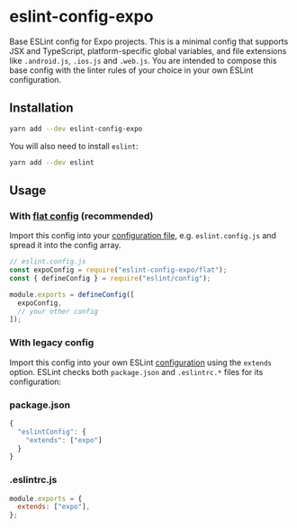 # eslint-config-expo

Base ESLint config for Expo projects. This is a minimal config that supports JSX and TypeScript, platform-specific global variables, and file extensions like `.android.js`, `.ios.js` and `.web.js`. You are intended to compose this base config with the linter rules of your choice in your own ESLint configuration.

## Installation

```sh
yarn add --dev eslint-config-expo
```

You will also need to install `eslint`:

```sh
yarn add --dev eslint
```

## Usage

### With [flat config](https://eslint.org/blog/2022/08/new-config-system-part-2/) (recommended)

Import this config into your [configuration file](https://eslint.org/docs/latest/use/configure/configuration-files#configuration-file), e.g. `eslint.config.js` and spread it into the config array.

```js
// eslint.config.js
const expoConfig = require("eslint-config-expo/flat");
const { defineConfig } = require("eslint/config");

module.exports = defineConfig([
  expoConfig,
  // your other config
]);
```

### With legacy config

Import this config into your own ESLint [configuration](https://eslint.org/docs/latest/use/configure/configuration-files) using the `extends` option. ESLint checks both `package.json` and `.eslintrc.*` files for its configuration:

### package.json
```js
{
  "eslintConfig": {
    "extends": ["expo"]
  }
}
```

### .eslintrc.js
```js
module.exports = {
  extends: ["expo"],
};
```
